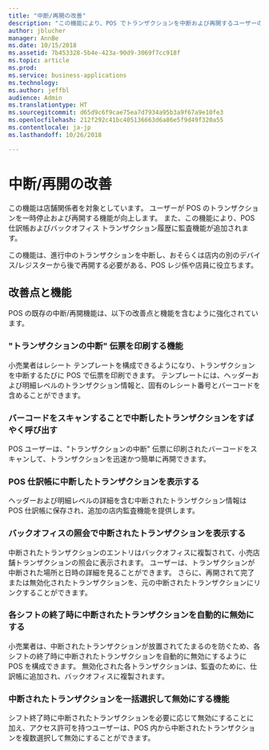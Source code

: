 ```yaml
---
title: "中断/再開の改善"
description: "この機能により、POS でトランザクションを中断および再開するユーザーの機能が向上し、POS 仕訳帳およびバックオフィス トランザクション履歴に監査機能が追加されます。"
author: jblucher
manager: AnnBe
ms.date: 10/15/2018
ms.assetid: 7b453328-5b4e-423a-90d9-3069f7cc918f
ms.topic: article
ms.prod: 
ms.service: business-applications
ms.technology: 
ms.author: jeffbl
audience: Admin
ms.translationtype: HT
ms.sourcegitcommit: d65d9c6f9cae75ea7d7934a95b3a9f67a9e10fe3
ms.openlocfilehash: 212f292c41bc405136663d6a86e5f9d49f320a55
ms.contentlocale: ja-jp
ms.lasthandoff: 10/26/2018

---
```



# <a name="suspendresume-improvements"></a>中断/再開の改善


この機能は店舗関係者を対象としています。 ユーザーが POS のトランザクションを一時停止および再開する機能が向上します。 また、この機能により、POS 仕訳帳およびバックオフィス トランザクション履歴に監査機能が追加されます。

この機能は、進行中のトランザクションを中断し、おそらくは店内の別のデバイス/レジスターから後で再開する必要がある、POS レジ係や店員に役立ちます。

## <a name="improvements-and-capabilities"></a>改善点と機能
POS の既存の中断/再開機能は、以下の改善点と機能を含むように強化されています。

### <a name="ability-to-print-a-suspend-transaction-slip"></a>"トランザクションの中断" 伝票を印刷する機能
小売業者はレシート テンプレートを構成できるようになり、トランザクションを中断するたびに POS で伝票を印刷できます。 テンプレートには、ヘッダーおよび明細レベルのトランザクション情報と、固有のレシート番号とバーコードを含めることができます。

### <a name="quickly-recall-suspended-transactions-by-scanning-barcodes"></a>バーコードをスキャンすることで中断したトランザクションをすばやく呼び出す
POS ユーザーは、"トランザクションの中断" 伝票に印刷されたバーコードをスキャンして、トランザクションを迅速かつ簡単に再開できます。

### <a name="view-suspended-transactions-in-the-pos-journal"></a>POS 仕訳帳に中断したトランザクションを表示する
ヘッダーおよび明細レベルの詳細を含む中断されたトランザクション情報は POS 仕訳帳に保存され、追加の店内監査機能を提供します。  

### <a name="view-suspended-transactions-in-back-office-inquiries"></a>バックオフィスの照会で中断されたトランザクションを表示する
中断されたトランザクションのエントリはバックオフィスに複製されて、小売店舗トランザクションの照会に表示されます。 ユーザーは、トランザクションが中断された場所と日時の詳細を見ることができます。 さらに、再開されて完了または無効化されたトランザクションを、元の中断されたトランザクションにリンクすることができます。

### <a name="automatically-void-suspended-transactions-at-the-end-of-each-shift"></a>各シフトの終了時に中断されたトランザクションを自動的に無効にする
小売業者は、中断されたトランザクションが放置されてたまるのを防ぐため、各シフトの終了時に中断されたトランザクションを自動的に無効にするように POS を構成できます。 無効化された各トランザクションは、監査のために、仕訳帳に追加され、バックオフィスに複製されます。

### <a name="ability-to-bulk-select-and-void-suspended-transactions"></a>中断されたトランザクションを一括選択して無効にする機能
シフト終了時に中断されたトランザクションを必要に応じて無効にすることに加え、アクセス許可を持つユーザーは、POS 内から中断されたトランザクションを複数選択して無効にすることができます。 



